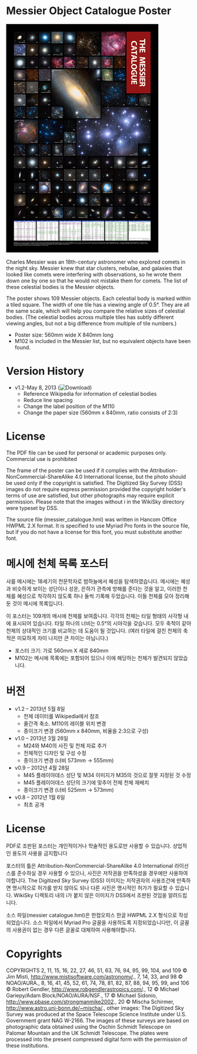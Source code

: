 # Messier Object Catalogue Poster

![Messier Catalogue Poster](./doc/messier_catalogue_v1.2_thumb.jpg)

Charles Messier was an 18th-century astronomer who explored comets in the night sky. Messier knew that star clusters, nebulae, and galaxies that looked like comets were interfering with observations, so he wrote them down one by one so that he would not mistake them for comets. The list of these celestial bodies is the Messier objects.

The poster shows 109 Messier objects. Each celestial body is marked within a tiled square. The width of one tile has a viewing angle of 0.5°. They are all the same scale, which will help you compare the relative sizes of celestial bodies. (The celestial bodies across multiple tiles has subtly different viewing angles, but not a big difference from multiple of tile numbers.)

   * Poster size: 560mm wide X 840mm long
   * M102 is included in the Messier list, but no equivalent objects have been found. 

# Version History
  * v1.2-May 8, 2013 (![Download](https://github.com/y-kim/messier-poster/releases/tag/v1.2))
    * Reference Wikipedia for information of celestial bodies
    * Reduce line spacing
    * Change the label position of the M110
    * Change the paper size (560mm x 840mm, ratio consists of 2:3) 

# License
The PDF file can be used for personal or academic purposes only. Commercial use is prohibited

The frame of the poster can be used if it complies with the Attribution-NonCommercial-ShareAlike 4.0 International license, but the photo should be used only if the copyright is satisfied. The Digitized Sky Survey (DSS) images do not require express permission provided the copyright holder's terms of use are satisfied, but other photographs may require explicit permission. Please note that the images without i in the WikiSky directory were typeset by DSS.

The source file (messier_catalogue.hml) was written in Hancom Office HWPML 2.X format. It is specified to use Myriad Pro fonts in the source file, but if you do not have a license for this font, you must substitute another font.

# 메시에 천체 목록 포스터
샤를 메시에는 18세기의 천문학자로 밤하늘에서 혜성을 탐색하였습니다. 메시에는 혜성과 비슷하게 보이는 성단이나 성운, 은하가 관측에 방해를 준다는 것을 알고, 이러한 천체를 혜성으로 착각하지 않도록 하나 둘씩 기록해 두었습니다. 이들 천체를 모아 정리해 둔 것이 메시에 목록입니다.

이 포스터는 109개의 메시에 천체를 보여줍니다. 각각의 천체는 타일 형태의 사각형 내에 표시되어 있습니다. 타일 하나의 너비는 0.5°의 시야각을 갖습니다. 모두 축척이 같아 천체의 상대적인 크기를 비교하는 데 도움이 될 것입니다. (여러 타일에 걸친 천체의 축적은 미묘하게 차이 나지만 큰 차이는 아닙니다.)

  * 포스터 크기: 가로 560mm X 세로 840mm
  * M102는 메시에 목록에는 포함되어 있으나 이에 해당하는 천체가 발견되지 않았습니다.

# 버전
  * v1.2 – 2013년 5월 8일
    * 천체 데이터를 Wikipedia에서 참조
    * 줄간격 축소. M110의 레이블 위치 변경
    * 종이크기 변경 (560mm x 840mm, 비율을 2:3으로 구성)
  * v1.0 – 2013년 3월 26일
    * M24와 M40의 사진 및 천체 자료 추가
    * 전체적인 디자인 및 구성 수정
    * 종이크기 변경 (너비 573mm → 555mm)
  * v0.9 – 2012년 4월 28일
    * M45 플레이아데스 성단 및 M34 이미지가 M35의 것으로 잘못 지정된 것 수정
    * M45 플레이아데스 성단의 크기에 맞추어 전체 천체 재배치
    * 종이크기 변경 (너비 525mm → 573mm)
  * v0.8 – 2012년 1월 6일
    * 최초 공개

# License
PDF로 조판된 포스터는 개인적이거나 학술적인 용도로만 사용할 수 있습니다. 상업적인 용도의 사용을 금지합니다

포스터의 틀은 Attribution-NonCommercial-ShareAlike 4.0 International 라이선스를 준수하실 경우 사용할 수 있으나, 사진은 저작권을 만족하셨을 경우에만 사용하여야합니다. The Digitized Sky Survey (DSS) 이미지는 저작권자의 사용조건에 만족하면 명시적으로 허가를 받지 않아도 되나 다른 사진은 명시적인 허가가 필요할 수 있습니다. WikiSky 디렉토리 내의 i가 붙지 않은 이미지가 DSS에서 조판된 것임을 알려드립니다.

소스 파일(messier catalogue.hml)은 한컴오피스 한글 HWPML 2.X 형식으로 작성되었습니다. 소스 파일에서 Myriad Pro 글꼴을 사용하도록 지정되었습니다만, 이 글꼴의 사용권이 없는 경우 다른 글꼴로 대체하여 사용해야합니다.

# Copyrights
COPYRIGHTS 2, 11, 15, 16, 22, 27, 46, 51, 63, 76, 94, 95, 99, 104, and 109 © Jim Misti, http://www.mistisoftware.com/astronomy/., 7, 14, 33, and 98 © NOAO/AURA., 8, 16, 41, 45, 52, 61, 74, 78, 81, 82, 87, 88, 94, 95, 99, and 106 © Robert Gendler, http://www.robgendlerastropics.com/., 12 © Michael Gariepy/Adam Block/NOAO/AURA/NSF., 17 © Michael Sidonio, http://www.pbase.com/strongmanmike2002., 20 © Mischa Schirmer, http://www.astro.uni-bonn.de/~mischa/., other images: The Digitized Sky Survey was produced at the Space Telescope Science Institute under U.S. Government grant NAG W-2166. The images of these surveys are based on photographic data obtained using the Oschin Schmidt Telescope on Palomar Mountain and the UK Schmidt Telescope. The plates were processed into the present compressed digital form with the permission of these institutions.
